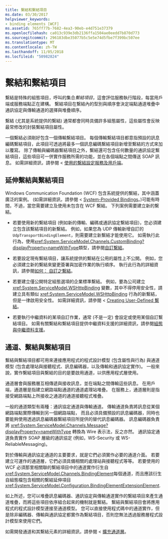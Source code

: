 ```yaml
---
title: 繫結和繫結項目
ms.date: 03/30/2017
helpviewer_keywords:
- binding elements [WCF]
ms.assetid: 765ff77b-7682-4ea3-90eb-e4d751e37379
ms.openlocfilehash: ca013c939e3db2136ffa1504ae0eedd7b870d773
ms.sourcegitcommit: 296183dbe35077b5c5e5e74d5fbe7f399bc507ee
ms.translationtype: MT
ms.contentlocale: zh-TW
ms.lasthandoff: 11/05/2018
ms.locfileid: "50982824"
---
```

# <a name="bindings-and-binding-elements"></a>繫結和繫結項目
繫結是特殊的組態項目，呼叫的集合*繫結項目*，這會評估服務執行階段，每當用戶端或服務端點正在建構。 繫結項目在繫結內的型別與順序會決定端點通道堆疊中通訊協定與傳輸通道的選擇與堆疊順序。  
  
 繫結 (尤其是系統提供的繫結) 通常都會同時具備許多組態屬性，這些屬性會反映最常修改的封裝繫結項目屬性。  
  
 一個繫結必須剛好包含一個傳輸繫結項目。 每個傳輸繫結項目都意指預設的訊息編碼繫結項目，此項目可透過將最多一個訊息編碼繫結項目新增至繫結的方式來加以覆寫。 除了傳輸與編碼器繫結項目之外，繫結還可包含任何數量的通訊協定繫結項目，這些項目可一併實作服務所需的功能，並在各個端點之間傳送 SOAP 訊息。 如需詳細資訊，請參閱 <<c0> [ 使用的繫結設定服務及用戶端](../../../../docs/framework/wcf/using-bindings-to-configure-services-and-clients.md)。  
  
## <a name="extending-bindings-and-binding-elements"></a>延伸繫結與繫結項目  
 Windows Communication Foundation (WCF) 包含系統提供的繫結，其中涵蓋廣泛的案例。 (如需詳細資訊，請參閱 < [System-Provided Bindings](../../../../docs/framework/wcf/system-provided-bindings.md)。)可能有時間，不過，當您需要建立及使用未包含在 WCF 繫結。 下列案例需要建立新的繫結。  
  
-   若要使用新的繫結項目 (例如新的傳輸、編碼或通訊協定繫結項目)，您必須建立包含該繫結項目的新繫結。 例如，如果您為 UDP 傳輸新增自訂的 `UdpTransportBindingElement`，則需要建立新繫結才能使用它。 如需執行此行為，使用<xref:System.ServiceModel.Channels.CustomBinding?displayProperty=nameWithType>類型，請參閱[自訂繫結](../../../../docs/framework/wcf/extending/custom-bindings.md)。  
  
-   若要設定現有繫結項目，讓系統提供的繫結在公用的屬性上不公開。 例如，您必須建立新的繫結來變更簽署與加密作業的執行順序。 執行此行為的詳細資訊，請參閱[如何： 自訂之繫結](../../../../docs/framework/wcf/extending/how-to-customize-a-system-provided-binding.md)。  
  
-   若要建立僅公開特定組態選項的企業標準繫結。 例如，要為公司建立 <xref:System.ServiceModel.WSHttpBinding> 變數，其中不得停用安全性，請建立具有類似 <xref:System.ServiceModel.WSHttpBinding> 行為的新繫結，但是一律啟用安全性。 如需詳細資訊，請參閱 < [Creating User-Defined 繫結](../../../../docs/framework/wcf/extending/creating-user-defined-bindings.md)。  
  
-   若要執行中繼資料的某項自訂作業，通常 (不是一定) 會設定或使用某個自訂繫結項目。 如需有關繫結和繫結項目提供中繼資料支援的詳細資訊，請參閱[組態與中繼資料支援](../../../../docs/framework/wcf/extending/configuration-and-metadata-support.md)。  
  
  
## <a name="channels-bindings-and-binding-elements"></a>通道、繫結與繫結項目  
 繫結與繫結項目都可用來連接應用程式的程式設計模型 (包含屬性與行為) 與通道模型 (包含處理站與接聽程式、訊息編碼器，以及傳輸和通訊協定實作)。 一般來說，實作繫結項目與繫結的目的是要啟用通道，以供應用程式層使用。  
  
 通道層會與服務層互相傳遞與接收訊息，並在端點之間傳輸這些訊息。 在用戶端，通道層是指建立網路端點通道的通道處理站堆疊。 在服務上，通道層則是指接受網路端點上所接收之通道的通道接聽程式堆疊。  
  
 一般的通道類型有兩種：通訊協定通道與傳輸通道。 傳輸通道負責將訊息從某個網路端點實際傳輸到另一個網路端點， 而且必須具備預設的訊息編碼器，同時也要能夠使用透過訊息編碼器繫結項目所提供的替代訊息編碼器。 訊息編碼器負責將 <xref:System.ServiceModel.Channels.Message?displayProperty=nameWithType> 轉換為 Wire 表示法，反之亦然。 通訊協定通道負責實作 SOAP 層級的通訊協定 (例如，WS-Security 或 WS-ReliableMessaging)。  
  
 對於傳輸與通訊協定通道的主要要求，就是它們必須實作必要的通道介面。 若要建立可運作的通道層，它們必須具備相關的處理站與接聽程式等等。 若要使用的 WCF 必須那里相關聯的繫結項目中的通道實作衍生自<xref:System.ServiceModel.Channels.BindingElement>每個通道，而且應該衍生自組態檔包含相關的繫結延伸項目<xref:System.ServiceModel.Configuration.BindingElementExtensionElement>.  
  
 如上所述，您可以堆疊訊息編碼器、通訊協定與傳輸通道實作的繫結項目來產生通道堆疊，而將這些項目依序組合起來的機制就是繫結。 繫結與繫結項目會將應用程式的程式設計模型連接至通道模型。 您可以直接使用程式碼中的通道實作，但是除非編碼器、傳輸與通訊協定都實作為繫結項目，否則您無法透過服務層程式設計模型來使用它們。  
  
 如需開發通道和其繫結元素的詳細資訊，請參閱 <<c0> [ 擴充通道層](../../../../docs/framework/wcf/extending/extending-the-channel-layer.md)。
